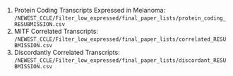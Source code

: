 1. Protein Coding Transcripts Expressed in Melanoma: `/NEWEST_CCLE/Filter_low_expressed/final_paper_lists/protein_coding_RESUBMISSION.csv`
2. MITF Correlated Transcripts: `/NEWEST_CCLE/Filter_low_expressed/final_paper_lists/correlated_RESUBMISSION.csv`
3. Discordantly Correlated Transcripts: `/NEWEST_CCLE/Filter_low_expressed/final_paper_lists/discordant_RESUBMISSION.csv`
